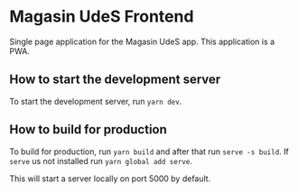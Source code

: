 # Magasin UdeS Frontend
Single page application for the Magasin UdeS app. This application is a PWA.

## How to start the development server
To start the development server, run `yarn dev`.

## How to build for production
To build for production, run `yarn build` and after that run `serve -s build`. If `serve` us not installed run `yarn global add serve`.

This will start a server locally on port 5000 by default.

